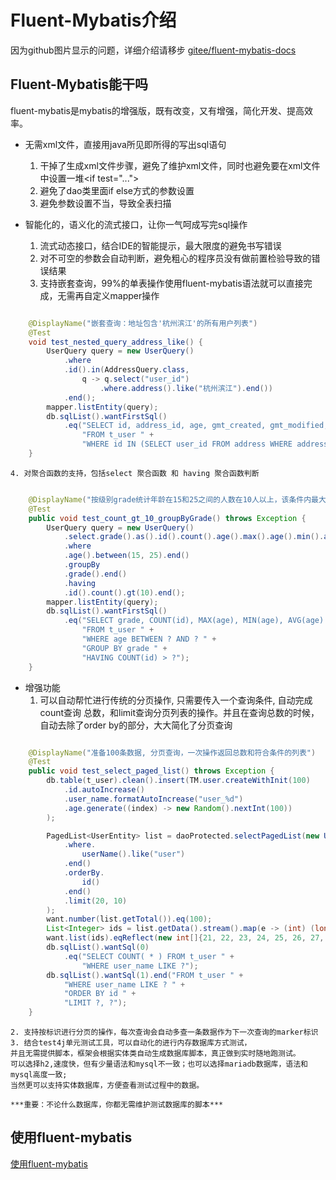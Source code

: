 # Fluent-Mybatis介绍

   因为github图片显示的问题，详细介绍请移步 
   [gitee/fluent-mybatis-docs](https://gitee.com/tryternity/fluent-mybatis-docs)
    
## Fluent-Mybatis能干吗
fluent-mybatis是mybatis的增强版，既有改变，又有增强，简化开发、提高效率。

- 无需xml文件，直接用java所见即所得的写出sql语句
    1. 干掉了生成xml文件步骤，避免了维护xml文件，同时也避免要在xml文件中设置一堆&lt;if test="...">
    2. 避免了dao类里面if else方式的参数设置
    3. 避免参数设置不当，导致全表扫描
    
- 智能化的，语义化的流式接口，让你一气呵成写完sql操作
    1. 流式动态接口，结合IDE的智能提示，最大限度的避免书写错误
    2. 对不可空的参数会自动判断，避免粗心的程序员没有做前置检验导致的错误结果
    3. 支持嵌套查询，99%的单表操作使用fluent-mybatis语法就可以直接完成，无需再自定义mapper操作
```java

    @DisplayName("嵌套查询：地址包含'杭州滨江'的所有用户列表")
    @Test
    void test_nested_query_address_like() {
        UserQuery query = new UserQuery()
            .where
            .id().in(AddressQuery.class,
                q -> q.select("user_id")
                    .where.address().like("杭州滨江").end())
            .end();
        mapper.listEntity(query);
        db.sqlList().wantFirstSql()
            .eq("SELECT id, address_id, age, gmt_created, gmt_modified, grade, is_deleted, user_name, version " +
                "FROM t_user " +
                "WHERE id IN (SELECT user_id FROM address WHERE address LIKE ?)");
    }
```

    4. 对聚合函数的支持，包括select 聚合函数 和 having 聚合函数判断
```java

    @DisplayName("按级别grade统计年龄在15和25之间的人数在10人以上，该条件内最大、最小和平均年龄")
    @Test
    public void test_count_gt_10_groupByGrade() throws Exception {
        UserQuery query = new UserQuery()
            .select.grade().as().id().count().age().max().age().min().age().avg().end()
            .where
            .age().between(15, 25).end()
            .groupBy
            .grade().end()
            .having
            .id().count().gt(10).end();
        mapper.listEntity(query);
        db.sqlList().wantFirstSql()
            .eq("SELECT grade, COUNT(id), MAX(age), MIN(age), AVG(age) " +
                "FROM t_user " +
                "WHERE age BETWEEN ? AND ? " +
                "GROUP BY grade " +
                "HAVING COUNT(id) > ?");
    }
```
  
- 增强功能
    1. 可以自动帮忙进行传统的分页操作, 只需要传入一个查询条件, 自动完成count查询
    总数，和limit查询分页列表的操作。并且在查询总数的时候，自动去除了order by的部分，大大简化了分页查询
```java

    @DisplayName("准备100条数据, 分页查询，一次操作返回总数和符合条件的列表")
    @Test
    public void test_select_paged_list() throws Exception {
        db.table(t_user).clean().insert(TM.user.createWithInit(100)
            .id.autoIncrease()
            .user_name.formatAutoIncrease("user_%d")
            .age.generate((index) -> new Random().nextInt(100))
        );

        PagedList<UserEntity> list = daoProtected.selectPagedList(new UserQuery()
            .where.
                userName().like("user")
            .end()
            .orderBy.
                id()
            .end()
            .limit(20, 10)
        );
        want.number(list.getTotal()).eq(100);
        List<Integer> ids = list.getData().stream().map(e -> (int) (long) e.getId()).collect(Collectors.toList());
        want.list(ids).eqReflect(new int[]{21, 22, 23, 24, 25, 26, 27, 28, 29, 30});
        db.sqlList().wantSql(0)
            .eq("SELECT COUNT( * ) FROM t_user " +
                "WHERE user_name LIKE ?");
        db.sqlList().wantSql(1).end("FROM t_user " +
            "WHERE user_name LIKE ? " +
            "ORDER BY id " +
            "LIMIT ?, ?");
    }
```
    
    2. 支持按标识进行分页的操作，每次查询会自动多查一条数据作为下一次查询的marker标识
    3. 结合test4j单元测试工具，可以自动化的进行内存数据库方式测试，
    并且无需提供脚本，框架会根据实体类自动生成数据库脚本，真正做到实时随地跑测试。
    可以选择h2,速度快，但有少量语法和mysql不一致；也可以选择mariadb数据库，语法和mysql高度一致;
    当然更可以支持实体数据库，方便查看测试过程中的数据。
    
    ***重要：不论什么数据库，你都无需维护测试数据库的脚本***
    
## 使用fluent-mybatis

   [使用fluent-mybatis](./fluent-mybatis-tutorial/index.md)